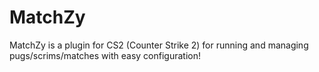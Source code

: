 # MatchZy
MatchZy is a plugin for CS2 (Counter Strike 2) for running and managing pugs/scrims/matches with easy configuration!
